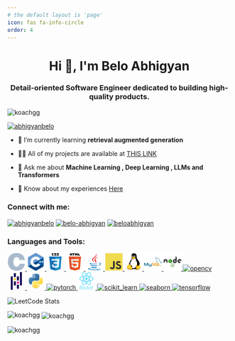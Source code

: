 ```yaml
---
# the default layout is 'page'
icon: fas fa-info-circle
order: 4
---
```


<h1 align="center">Hi 👋, I'm Belo Abhigyan</h1>
<h3 align="center">Detail-oriented Software Engineer dedicated to building high-quality products.</h3>

<p align="left"> <img src="https://komarev.com/ghpvc/?username=koachgg&label=Profile%20views&color=0e75b6&style=flat" alt="koachgg" /> </p>

<p align="left"> <a href="https://twitter.com/abhigyanbelo" target="blank"><img src="https://img.shields.io/twitter/follow/abhigyanbelo?logo=twitter&style=for-the-badge" alt="abhigyanbelo" /></a> </p>

- 🌱 I’m currently learning **retrieval augmented generation**

- 👨‍💻 All of my projects are available at [THIS LINK](https://www.datascienceportfol.io/beloabhigyan)

- 💬 Ask me about **Machine Learning , Deep Learning , LLMs and Transformers**

- 📄 Know about my experiences [Here](https://drive.google.com/file/d/1yQ2_B5C1jvcT8VpMYLRw7SswMLmXb7NR/view?usp=sharing)

<h3 align="left">Connect with me:</h3>
<p align="left">
<a href="https://twitter.com/abhigyanbelo" target="blank"><img align="center" src="https://raw.githubusercontent.com/rahuldkjain/github-profile-readme-generator/master/src/images/icons/Social/twitter.svg" alt="abhigyanbelo" height="30" width="40" /></a>
<a href="https://linkedin.com/in/belo-abhigyan" target="blank"><img align="center" src="https://raw.githubusercontent.com/rahuldkjain/github-profile-readme-generator/master/src/images/icons/Social/linked-in-alt.svg" alt="belo-abhigyan" height="30" width="40" /></a>
<a href="https://www.leetcode.com/beloabhigyan" target="blank"><img align="center" src="https://raw.githubusercontent.com/rahuldkjain/github-profile-readme-generator/master/src/images/icons/Social/leet-code.svg" alt="beloabhigyan" height="30" width="40" /></a>
</p>

<h3 align="left">Languages and Tools:</h3>
<p align="left"> <a href="https://www.cprogramming.com/" target="_blank" rel="noreferrer"> <img src="https://raw.githubusercontent.com/devicons/devicon/master/icons/c/c-original.svg" alt="c" width="40" height="40"/> </a> <a href="https://www.w3schools.com/cpp/" target="_blank" rel="noreferrer"> <img src="https://raw.githubusercontent.com/devicons/devicon/master/icons/cplusplus/cplusplus-original.svg" alt="cplusplus" width="40" height="40"/> </a> <a href="https://www.w3schools.com/css/" target="_blank" rel="noreferrer"> <img src="https://raw.githubusercontent.com/devicons/devicon/master/icons/css3/css3-original-wordmark.svg" alt="css3" width="40" height="40"/> </a> <a href="https://www.w3.org/html/" target="_blank" rel="noreferrer"> <img src="https://raw.githubusercontent.com/devicons/devicon/master/icons/html5/html5-original-wordmark.svg" alt="html5" width="40" height="40"/> </a> <a href="https://www.java.com" target="_blank" rel="noreferrer"> <img src="https://raw.githubusercontent.com/devicons/devicon/master/icons/java/java-original.svg" alt="java" width="40" height="40"/> </a> <a href="https://developer.mozilla.org/en-US/docs/Web/JavaScript" target="_blank" rel="noreferrer"> <img src="https://raw.githubusercontent.com/devicons/devicon/master/icons/javascript/javascript-original.svg" alt="javascript" width="40" height="40"/> </a> <a href="https://www.linux.org/" target="_blank" rel="noreferrer"> <img src="https://raw.githubusercontent.com/devicons/devicon/master/icons/linux/linux-original.svg" alt="linux" width="40" height="40"/> </a> <a href="https://www.mysql.com/" target="_blank" rel="noreferrer"> <img src="https://raw.githubusercontent.com/devicons/devicon/master/icons/mysql/mysql-original-wordmark.svg" alt="mysql" width="40" height="40"/> </a> <a href="https://nodejs.org" target="_blank" rel="noreferrer"> <img src="https://raw.githubusercontent.com/devicons/devicon/master/icons/nodejs/nodejs-original-wordmark.svg" alt="nodejs" width="40" height="40"/> </a> <a href="https://opencv.org/" target="_blank" rel="noreferrer"> <img src="https://www.vectorlogo.zone/logos/opencv/opencv-icon.svg" alt="opencv" width="40" height="40"/> </a> <a href="https://pandas.pydata.org/" target="_blank" rel="noreferrer"> <img src="https://raw.githubusercontent.com/devicons/devicon/2ae2a900d2f041da66e950e4d48052658d850630/icons/pandas/pandas-original.svg" alt="pandas" width="40" height="40"/> </a> <a href="https://www.python.org" target="_blank" rel="noreferrer"> <img src="https://raw.githubusercontent.com/devicons/devicon/master/icons/python/python-original.svg" alt="python" width="40" height="40"/> </a> <a href="https://pytorch.org/" target="_blank" rel="noreferrer"> <img src="https://www.vectorlogo.zone/logos/pytorch/pytorch-icon.svg" alt="pytorch" width="40" height="40"/> </a> <a href="https://reactjs.org/" target="_blank" rel="noreferrer"> <img src="https://raw.githubusercontent.com/devicons/devicon/master/icons/react/react-original-wordmark.svg" alt="react" width="40" height="40"/> </a> <a href="https://scikit-learn.org/" target="_blank" rel="noreferrer"> <img src="https://upload.wikimedia.org/wikipedia/commons/0/05/Scikit_learn_logo_small.svg" alt="scikit_learn" width="40" height="40"/> </a> <a href="https://seaborn.pydata.org/" target="_blank" rel="noreferrer"> <img src="https://seaborn.pydata.org/_images/logo-mark-lightbg.svg" alt="seaborn" width="40" height="40"/> </a> <a href="https://www.tensorflow.org" target="_blank" rel="noreferrer"> <img src="https://www.vectorlogo.zone/logos/tensorflow/tensorflow-icon.svg" alt="tensorflow" width="40" height="40"/> </a> </p>

![LeetCode Stats](https://leetcard.jacoblin.cool/beloabhigyan?theme=wtf&font=M%20PLUS%201&ext=heatmap)

<p><img align="left" src="https://github-readme-stats.vercel.app/api/top-langs?username=koachgg&show_icons=true&locale=en&layout=compact" alt="koachgg" /></p>

<p>&nbsp;<img align="center" src="https://github-readme-stats.vercel.app/api?username=koachgg&show_icons=true&locale=en" alt="koachgg" /></p>

<p><img align="center" src="https://github-readme-streak-stats.herokuapp.com/?user=koachgg&" alt="koachgg" /></p>
